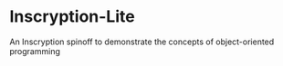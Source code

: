 # Inscryption-Lite
An Inscryption spinoff to demonstrate the concepts of object-oriented programming
